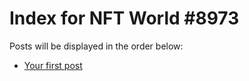 # Index for NFT World #8973
Posts will be displayed in the order below:

- [Your first post](./001-first.md)

